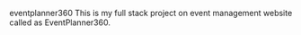 eventplanner360
This is my full stack project on event management website called as EventPlanner360.
